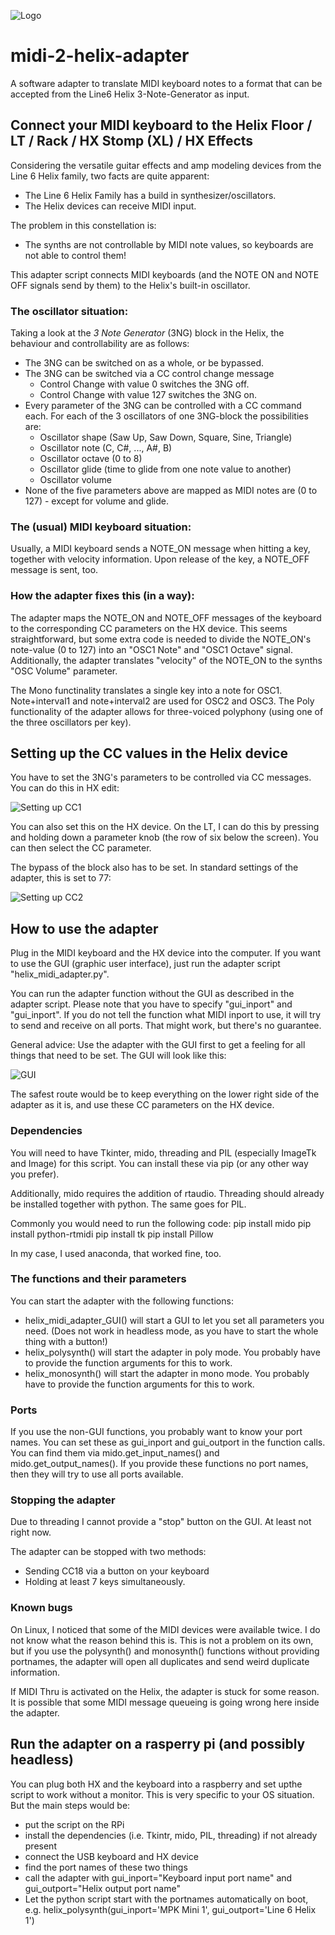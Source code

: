 ![Logo](assets/logo.gif?raw=true "Title")
# midi-2-helix-adapter
A software adapter to translate MIDI keyboard notes to a format that can be accepted from the Line6 Helix 3-Note-Generator as input.

## Connect your MIDI keyboard to the Helix Floor / LT / Rack / HX Stomp (XL) / HX Effects

Considering the versatile guitar effects and amp modeling devices from the Line 6 Helix family, two facts are quite apparent:

* The Line 6 Helix Family has a build in synthesizer/oscillators.
* The Helix devices can receive MIDI input.

The problem in this constellation is:
* The synths are not controllable by MIDI note values, so keyboards are not able to control them!

This adapter script connects MIDI keyboards (and the NOTE ON and NOTE OFF signals send by them) to the Helix's built-in oscillator.


### The oscillator situation:
Taking a look at the *3 Note Generator* (3NG) block in the Helix, the behaviour and controllability are as follows:
* The 3NG can be switched on as a whole, or be bypassed.
* The 3NG can be switched via a CC control change message
    * Control Change with value 0 switches the 3NG off.
    * Control Change with value 127 switches the 3NG on.
* Every parameter of the 3NG can be controlled with a CC command each. For each of the 3 oscillators of one 3NG-block the possibilities are:
    * Oscillator shape (Saw Up, Saw Down, Square, Sine, Triangle)
    * Oscillator note (C, C#, ..., A#, B)
    * Oscillator octave (0 to 8)
    * Oscillator glide (time to glide from one note value to another)
    * Oscillator volume
* None of the five parameters above are mapped as MIDI notes are (0 to 127) - except for volume and glide.


### The (usual) MIDI keyboard situation:
Usually, a MIDI keyboard sends a NOTE_ON message when hitting a key, together with velocity information. Upon release of the key, a NOTE_OFF message is sent, too.

### How the adapter fixes this (in a way):
The adapter maps the NOTE_ON and NOTE_OFF messages of the keyboard to the corresponding CC parameters on the HX device. This seems straightforward, but some extra code is needed to divide the NOTE_ON's note-value (0 to 127) into an "OSC1 Note" and "OSC1 Octave" signal. Additionally, the adapter translates "velocity" of the NOTE_ON to the synths "OSC Volume" parameter. 

The Mono functinality translates a single key into a note for OSC1. Note+interval1 and note+interval2 are used for OSC2 and OSC3. The Poly functionality of the adapter allows for three-voiced polyphony (using one of the three oscillators per key).

## Setting up the CC values in the Helix device
You have to set the 3NG's parameters to be controlled via CC messages. You can do this in HX edit:

![Setting up CC1](assets/screencap_MIDI.png?raw=true "Title")

You can also set this on the HX device. On the LT, I can do this by pressing and holding down a parameter knob (the row of six below the screen). You can then select the CC parameter.

The bypass of the block also has to be set. In standard settings of the adapter, this is set to 77:

![Setting up CC2](assets/screencap_bypass.png?raw=true "Title")

## How to use the adapter
Plug in the MIDI keyboard and the HX device into the computer. If you want to use the GUI (graphic user interface), just run the adapter script "helix_midi_adapter.py". 

You can run the adapter function without the GUI as described in the adapter script. Please note that you have to specify "gui_inport" and "gui_inport". If you do not tell the function what MIDI inport to use, it will try to send and receive on all ports. That might work, but there's no guarantee.

General advice: Use the adapter with the GUI first to get a feeling for all things that need to be set. The GUI will look like this:

![GUI](assets/screencap_adapter.jpg?raw=true "Title")

The safest route would be to keep everything on the lower right side of the adapter as it is, and use these CC parameters on the HX device.

### Dependencies
You will need to have Tkinter, mido, threading and PIL (especially ImageTk and Image) for this script. You can install these via pip (or any other way you prefer). 

Additionally, mido requires the addition of rtaudio. Threading should already be installed together with python. The same goes for PIL.

Commonly you would need to run the following code:
pip install mido
pip install python-rtmidi
pip install tk
pip install Pillow

In my case, I used anaconda, that worked fine, too.

### The functions and their parameters
You can start the adapter with the following functions:
* helix_midi_adapter_GUI() will start a GUI to let you set all parameters you need. (Does not work in headless mode, as you have to start the whole thing with a button!)
* helix_polysynth() will start the adapter in poly mode. You probably have to provide the function arguments for this to work. 
* helix_monosynth() will start the adapter in mono mode. You probably have to provide the function arguments for this to work.

### Ports
If you use the non-GUI functions, you probably want to know your port names. You can set these as gui_inport and gui_outport in the function calls. You can find them via mido.get_input_names() and mido.get_output_names(). If you provide these functions no port names, then they will try to use all ports available. 

### Stopping the adapter
Due to threading I cannot provide a "stop" button on the GUI. At least not right now. 

The adapter can be stopped with two methods:
* Sending CC18 via a button on your keyboard
* Holding at least 7 keys simultaneously. 

### Known bugs
On Linux, I noticed that some of the MIDI devices were available twice. I do not know what the reason behind this is. This is not a problem on its own, but if you use the polysynth() and monosynth() functions without providing portnames, the adapter will open all duplicates and send weird duplicate information.

If MIDI Thru is activated on the Helix, the adapter is stuck for some reason. It is possible that some MIDI message queueing is going wrong here inside the adapter.

## Run the adapter on a rasperry pi (and possibly headless)
You can plug both HX and the keyboard into a raspberry and set upthe script to work without a monitor. This is very specific to your OS situation. But the main steps would be:
* put the script on the RPi
* install the dependencies (i.e. Tkintr, mido, PIL, threading) if not already present
* connect the USB keyboard and HX device
* find the port names of these two things
* call the adapter with gui_inport="Keyboard input port name" and gui_outport="Helix output port name"
* Let the python script start with the portnames automatically on boot, e.g. helix_polysynth(gui_inport='MPK Mini 1', gui_outport='Line 6 Helix 1')
